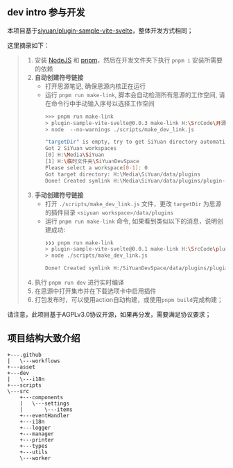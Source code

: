 ## dev intro 参与开发

本项目基于[siyuan/plugin-sample-vite-svelte](https://github.com/siyuan-note/plugin-sample-vite-svelte)，整体开发方式相同；

这里摘录如下：

> 1. 安装 [NodeJS](https://nodejs.org/en/download) 和 [pnpm](https://pnpm.io/installation)，然后在开发文件夹下执行 `pnpm i` 安装所需要的依赖
> 2. **自动创建符号链接**
>     - 打开思源笔记, 确保思源内核正在运行
>     - 运行 `pnpm run make-link`, 脚本会自动检测所有思源的工作空间, 请在命令行中手动输入序号以选择工作空间
>         ```bash
>         >>> pnpm run make-link
>         > plugin-sample-vite-svelte@0.0.3 make-link H:\SrcCode\开源项目\plugin-sample-vite-svelte
>         > node  --no-warnings ./scripts/make_dev_link.js
> 
>         "targetDir" is empty, try to get SiYuan directory automatically....
>         Got 2 SiYuan workspaces
>         [0] H:\Media\SiYuan
>         [1] H:\临时文件夹\SiYuanDevSpace
>         Please select a workspace[0-1]: 0
>         Got target directory: H:\Media\SiYuan/data/plugins
>         Done! Created symlink H:\Media\SiYuan/data/plugins/plugin-sample-vite-svelte
>         ```
> 3. **手动创建符号链接**
>     - 打开 `./scripts/make_dev_link.js` 文件，更改 `targetDir` 为思源的插件目录 `<siyuan workspace>/data/plugins`
>     - 运行 `pnpm run make-link` 命令, 如果看到类似以下的消息，说明创建成功:
>       ```bash
>       ❯❯❯ pnpm run make-link
>       > plugin-sample-vite-svelte@0.0.1 make-link H:\SrcCode\plugin-sample-vite-svelte
>       > node ./scripts/make_dev_link.js
> 
>       Done! Created symlink H:/SiYuanDevSpace/data/plugins/plugin-sample-vite-svelte
>       ```
> 4. 执行 `pnpm run dev` 进行实时编译
> 5. 在思源中打开集市并在下载选项卡中启用插件
> 6. 打包发布时，可以使用action自动构建，或使用`pnpm build`完成构建；

请注意，此项目基于AGPLv3.0协议开源，如果再分发，需要满足协议要求；

## 项目结构大致介绍

```
+---.github
|   \---workflows
+---asset
+---dev
|   \---i18n
+---scripts
\---src
    +---components
    |   \---settings
    |       \---items
    +---eventHandler
    +---i18n
    +---logger
    +---manager
    +---printer
    +---types
    +---utils
    \---worker
```